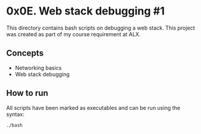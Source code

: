 # 0x0E. Web stack debugging #1
This directory contains bash scripts on debugging a web stack. This project was created as part of my course requirement at ALX.

## Concepts
* Networking basics
* Web stack debugging

## How to run
All scripts have been marked as executables and can be run using the syntax:

`./bash`
